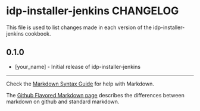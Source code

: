 idp-installer-jenkins CHANGELOG
===============================

This file is used to list changes made in each version of the idp-installer-jenkins cookbook.

0.1.0
-----
- [your_name] - Initial release of idp-installer-jenkins

- - -
Check the [Markdown Syntax Guide](http://daringfireball.net/projects/markdown/syntax) for help with Markdown.

The [Github Flavored Markdown page](http://github.github.com/github-flavored-markdown/) describes the differences between markdown on github and standard markdown.
